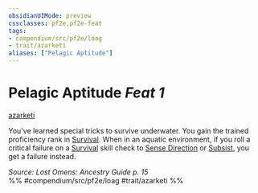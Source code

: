 ```yaml
---
obsidianUIMode: preview
cssclasses: pf2e,pf2e-feat
tags:
- compendium/src/pf2e/loag
- trait/azarketi
aliases: ["Pelagic Aptitude"]
---
```

# Pelagic Aptitude  *Feat 1*  
[azarketi](rules/traits/azarketi-loag.md "Azarketi Ancestry & Heritage Trait")  


You've learned special tricks to survive underwater. You gain the trained proficiency rank in [Survival](compendium/skills.md#Survival). When in an aquatic environment, if you roll a critical failure on a [Survival](compendium/skills.md#Survival) skill check to [Sense Direction](rules/actions/sense-direction.md) or [Subsist](rules/actions/subsist.md), you get a failure instead.

*Source: Lost Omens: Ancestry Guide p. 15*  
%% #compendium/src/pf2e/loag #trait/azarketi %%